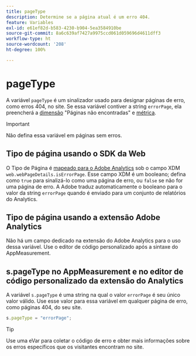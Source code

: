 ```yaml
---
title: pageType
description: Determine se a página atual é um erro 404.
feature: Variables
exl-id: e61ef82d-b583-4230-b904-5ea3584910be
source-git-commit: 8a6c639af7427a9975ccd061d059696d4611dff3
workflow-type: ht
source-wordcount: '208'
ht-degree: 100%

---
```


# pageType

A variável `pageType` é um sinalizador usado para designar páginas de erro, como erros 404, no site. Se essa variável contiver a string `errorPage`, ela preencherá a [dimensão](/help/components/dimensions/pages-not-found.md) &quot;Páginas não encontradas&quot; e [métrica](/help/components/metrics/pages-not-found.md).

>[!IMPORTANT]
>
>Não defina essa variável em páginas sem erros.

## Tipo de página usando o SDK da Web

O Tipo de Página é [mapeado para o Adobe Analytics](https://experienceleague.adobe.com/docs/analytics/implementation/aep-edge/variable-mapping.html?lang=pt-BR) sob o campo XDM `web.webPageDetails.isErrorPage`. Esse campo XDM é um booleano; defina como `true` para sinalizá-lo como uma página de erro, ou `false` se não for uma página de erro. A Adobe traduz automaticamente o booleano para o valor da string `errorPage` quando é enviado para um conjunto de relatórios do Analytics.

## Tipo de página usando a extensão Adobe Analytics

Não há um campo dedicado na extensão do Adobe Analytics para o uso dessa variável. Use o editor de código personalizado após a sintaxe do AppMeasurement.

## s.pageType no AppMeasurement e no editor de código personalizado da extensão do Analytics

A variável `s.pageType` é uma string na qual o valor `errorPage` é seu único valor válido. Use esse valor para essa variável em qualquer página de erro, como páginas 404, do seu site.

```js
s.pageType = "errorPage";
```

>[!TIP]
>
>Use uma eVar para coletar o código de erro e obter mais informações sobre os erros específicos que os visitantes encontram no site.
